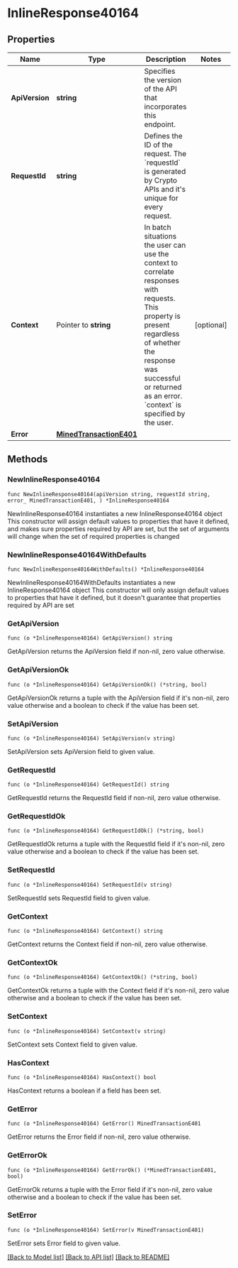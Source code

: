 # InlineResponse40164

## Properties

Name | Type | Description | Notes
------------ | ------------- | ------------- | -------------
**ApiVersion** | **string** | Specifies the version of the API that incorporates this endpoint. | 
**RequestId** | **string** | Defines the ID of the request. The &#x60;requestId&#x60; is generated by Crypto APIs and it&#39;s unique for every request. | 
**Context** | Pointer to **string** | In batch situations the user can use the context to correlate responses with requests. This property is present regardless of whether the response was successful or returned as an error. &#x60;context&#x60; is specified by the user. | [optional] 
**Error** | [**MinedTransactionE401**](MinedTransactionE401.md) |  | 

## Methods

### NewInlineResponse40164

`func NewInlineResponse40164(apiVersion string, requestId string, error_ MinedTransactionE401, ) *InlineResponse40164`

NewInlineResponse40164 instantiates a new InlineResponse40164 object
This constructor will assign default values to properties that have it defined,
and makes sure properties required by API are set, but the set of arguments
will change when the set of required properties is changed

### NewInlineResponse40164WithDefaults

`func NewInlineResponse40164WithDefaults() *InlineResponse40164`

NewInlineResponse40164WithDefaults instantiates a new InlineResponse40164 object
This constructor will only assign default values to properties that have it defined,
but it doesn't guarantee that properties required by API are set

### GetApiVersion

`func (o *InlineResponse40164) GetApiVersion() string`

GetApiVersion returns the ApiVersion field if non-nil, zero value otherwise.

### GetApiVersionOk

`func (o *InlineResponse40164) GetApiVersionOk() (*string, bool)`

GetApiVersionOk returns a tuple with the ApiVersion field if it's non-nil, zero value otherwise
and a boolean to check if the value has been set.

### SetApiVersion

`func (o *InlineResponse40164) SetApiVersion(v string)`

SetApiVersion sets ApiVersion field to given value.


### GetRequestId

`func (o *InlineResponse40164) GetRequestId() string`

GetRequestId returns the RequestId field if non-nil, zero value otherwise.

### GetRequestIdOk

`func (o *InlineResponse40164) GetRequestIdOk() (*string, bool)`

GetRequestIdOk returns a tuple with the RequestId field if it's non-nil, zero value otherwise
and a boolean to check if the value has been set.

### SetRequestId

`func (o *InlineResponse40164) SetRequestId(v string)`

SetRequestId sets RequestId field to given value.


### GetContext

`func (o *InlineResponse40164) GetContext() string`

GetContext returns the Context field if non-nil, zero value otherwise.

### GetContextOk

`func (o *InlineResponse40164) GetContextOk() (*string, bool)`

GetContextOk returns a tuple with the Context field if it's non-nil, zero value otherwise
and a boolean to check if the value has been set.

### SetContext

`func (o *InlineResponse40164) SetContext(v string)`

SetContext sets Context field to given value.

### HasContext

`func (o *InlineResponse40164) HasContext() bool`

HasContext returns a boolean if a field has been set.

### GetError

`func (o *InlineResponse40164) GetError() MinedTransactionE401`

GetError returns the Error field if non-nil, zero value otherwise.

### GetErrorOk

`func (o *InlineResponse40164) GetErrorOk() (*MinedTransactionE401, bool)`

GetErrorOk returns a tuple with the Error field if it's non-nil, zero value otherwise
and a boolean to check if the value has been set.

### SetError

`func (o *InlineResponse40164) SetError(v MinedTransactionE401)`

SetError sets Error field to given value.



[[Back to Model list]](../README.md#documentation-for-models) [[Back to API list]](../README.md#documentation-for-api-endpoints) [[Back to README]](../README.md)


